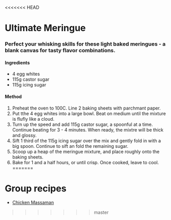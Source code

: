 <<<<<<< HEAD
# Ultimate Meringue #
### Perfect your whisking skills for these light baked meringues - a blank canvas for tasty flavor combinations. ###
#### Ingredients ####
- 4 egg whites
- 115g castor sugar
- 115g icing sugar
#### Method ####
1. Preheat the oven to 100C. Line 2 baking sheets with parchmant paper.
2. Put tthe 4 egg whites into a large bowl. Beat on medium until the mixture is flufly like a cloud.
3. Turn up the speed and add 115g castor sugar, a spoonful at a time. Continue beating for 3 - 4 minutes. When ready, the mixtre will be thick and glossy.
4. Sift 1 third of the 115g icing sugar over the mix and gently fold in with a big spoon. Continue to sift an fold the remaining sugar.
5. Scoop up a heap of the meringue mixture, and place roughly onto the baking sheets.
6. Bake for 1 and a half hours, or until crisp. Once cooked, leave to cool.
=======
# Group recipes

- [Chicken Massaman](chicken-massaman.md)
>>>>>>> master
